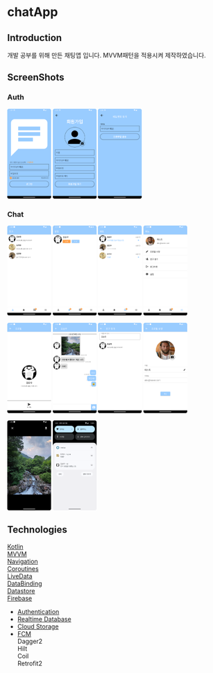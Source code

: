 # chatApp

## Introduction

개발 공부를 위해 만든 채팅앱 입니다. MVVM패턴을 적용시켜 제작하였습니다.


## ScreenShots

### Auth
<img src = "https://github.com/rnqhqaltjs/chatApp/blob/master/github_images/login.png" width="20%" height="20%"> <img src = "https://github.com/rnqhqaltjs/chatApp/blob/master/github_images/register.png" width="20%" height="20%"> <img src = "https://github.com/rnqhqaltjs/chatApp/blob/master/github_images/password_search.png" width="20%" height="20%">

### Chat

<img src = "https://github.com/rnqhqaltjs/chatApp/blob/master/github_images/user.png" width="20%" height="20%"> <img src = "https://github.com/rnqhqaltjs/chatApp/blob/master/github_images/notifications.png" width="20%" height="20%"> <img src = "https://github.com/rnqhqaltjs/chatApp/blob/master/github_images/chat.png" width="20%" height="20%"> <img src = "https://github.com/rnqhqaltjs/chatApp/blob/master/github_images/menu.png" width="20%" height="20%">

<img src = "https://github.com/rnqhqaltjs/chatApp/blob/master/github_images/profile.png" width="20%" height="20%"> <img src = "https://github.com/rnqhqaltjs/chatApp/blob/master/github_images/messages.png" width="20%" height="20%"> <img src = "https://github.com/rnqhqaltjs/chatApp/blob/master/github_images/friend_search.png" width="20%" height="20%"> <img src = "https://github.com/rnqhqaltjs/chatApp/blob/master/github_images/edit_profile.png" width="20%" height="20%">

<img src = "https://github.com/rnqhqaltjs/chatApp/blob/master/github_images/detail_photo.png" width="20%" height="20%"> <img src = "https://github.com/rnqhqaltjs/chatApp/blob/master/github_images/fcm_notifications.png" width="20%" height="20%">

## Technologies

[Kotlin](https://kotlinlang.org/)  
[MVVM](https://developer.android.com/topic/architecture?hl=ko)  
[Navigation](https://developer.android.com/jetpack/androidx/releases/navigation?hl=ko)  
[Coroutines](https://developer.android.com/kotlin/coroutines?hl=ko)  
[LiveData](https://developer.android.com/topic/libraries/architecture/livedata?hl=ko)  
[DataBinding](https://developer.android.com/topic/libraries/data-binding?hl=ko)  
[Datastore](https://developer.android.com/topic/libraries/architecture/datastore?hl=ko)  
[Firebase](https://firebase.google.com/?hl=ko)  
  * [Authentication](https://firebase.google.com/docs/auth?hl=ko)  
  * [Realtime Database](https://firebase.google.com/docs/database?hl=ko)  
  * [Cloud Storage](https://firebase.google.com/products/storage?hl=ko)
  * [FCM](https://firebase.google.com/docs/cloud-messaging?hl=ko)  
Dagger2  
Hilt  
Coil  
Retrofit2  
